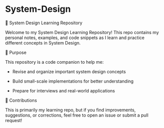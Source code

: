 # System-Design

📘 System Design Learning Repository

Welcome to my System Design Learning Repository!
This repo contains my personal notes, examples, and code snippets as I learn and practice different concepts in System Design.


📖 Purpose

This repository is a code companion to help me:

- Revise and organize important system design concepts

- Build small-scale implementations for better understanding

- Prepare for interviews and real-world applications

🤝 Contributions

This is primarily my learning repo, but if you find improvements, suggestions, or corrections, feel free to open an issue or submit a pull request!
